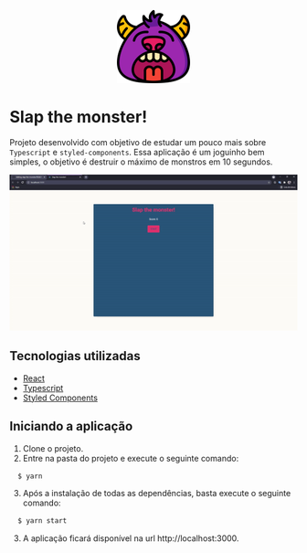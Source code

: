 <p align="center">
  <img src="/src/assets/monster.png" alt="monster" width="128">
</p>

# Slap the monster!

Projeto desenvolvido com objetivo de estudar um pouco mais sobre `Typescript` e `styled-components`. Essa aplicação é um joguinho bem simples, o objetivo é destruir o máximo de monstros em 10 segundos.

<p align="center">
  <img src="/src/assets/demo.gif" alt="monster" width="740">
</p>

## Tecnologias utilizadas

* [React](https://pt-br.reactjs.org/docs/create-a-new-react-app.html)
* [Typescript](https://www.typescriptlang.org)
* [Styled Components](https://styled-components.com)

## Iniciando a aplicação

1. Clone o projeto.
2. Entre na pasta do projeto e execute o seguinte comando:
```sh
  $ yarn
```
3. Após a instalação de todas as dependências, basta execute o seguinte comando:
```sh
  $ yarn start
```
3. A aplicação ficará disponível na url http://localhost:3000.
